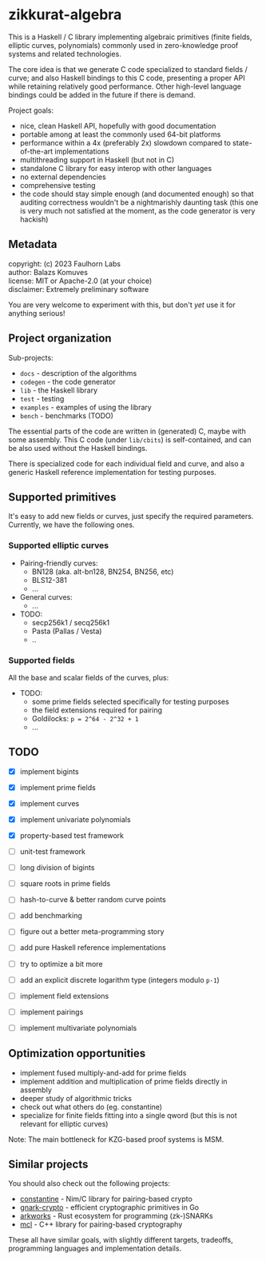 
zikkurat-algebra
================

This is a Haskell / C library implementing algebraic primitives 
(finite fields, elliptic curves, polynomials) commonly used in zero-knowledge 
proof systems and related technologies.

The core idea is that we generate C code specialized to standard fields / curve;
and also Haskell bindings to this C code, presenting a proper API while retaining 
relatively good performance. Other high-level language bindings could be added 
in the future if there is demand.

Project goals:

- nice, clean Haskell API, hopefully with good documentation
- portable among at least the commonly used 64-bit platforms
- performance within a 4x (preferably 2x) slowdown compared to state-of-the-art implementations
- multithreading support in Haskell (but not in C)
- standalone C library for easy interop with other languages
- no external dependencies
- comprehensive testing
- the code should stay simple enough (and documented enough) so that auditing 
  correctness wouldn't be a nightmarishly daunting task 
  (this one is very much not satisfied at the moment, as the code generator is very hackish)


Metadata
--------

copyright: (c) 2023 Faulhorn Labs  
author: Balazs Komuves  
license: MIT or Apache-2.0 (at your choice)  
disclaimer: Extremely preliminary software

You are very welcome to experiment with this, but don't _yet_ use it for anything serious!


Project organization
--------------------

Sub-projects:

- `docs` - description of the algorithms
- `codegen` - the code generator
- `lib` - the Haskell library
- `test` - testing
- `examples` - examples of using the library
- `bench` - benchmarks (TODO)

The essential parts of the code are written in (generated) C, maybe with some assembly.
This C code (under `lib/cbits`) is self-contained, and can be also used without the Haskell bindings.

There is specialized code for each individual field and curve, and also
a generic Haskell reference implementation for testing purposes.


Supported primitives
--------------------

It's easy to add new fields or curves, just specify the required parameters.
Currently, we have the following ones.

### Supported elliptic curves

- Pairing-friendly curves:
    - BN128 (aka. alt-bn128, BN254, BN256, etc)
    - BLS12-381
    - ...
- General curves:
    - ...
- TODO:
    - secp256k1 / secq256k1
    - Pasta (Pallas / Vesta)
    - ..

### Supported fields

All the base and scalar fields of the curves, plus:

- TODO:
    - some prime fields selected specifically for testing purposes
    - the field extensions required for pairing
    - Goldilocks: `p = 2^64 - 2^32 + 1`
    - ...


TODO
----

- [x] implement bigints
- [x] implement prime fields
- [x] implement curves
- [x] implement univariate polynomials
- [x] property-based test framework
- [ ] unit-test framework
- [ ] long division of bigints
- [ ] square roots in prime fields 
- [ ] hash-to-curve & better random curve points  
- [ ] add benchmarking
- [ ] figure out a better meta-programming story
- [ ] add pure Haskell reference implementations
- [ ] try to optimize a bit more
- [ ] add an explicit discrete logarithm type (integers modulo `p-1`)
- [ ] implement field extensions
- [ ] implement pairings
- [ ] implement multivariate polynomials


Optimization opportunities
--------------------------

- implement fused multiply-and-add for prime fields
- implement addition and multiplication of prime fields directly in assembly
- deeper study of algorithmic tricks
- check out what others do (eg. constantine)
- specialize for finite fields fitting into a single qword (but this is not relevant for elliptic curves)

Note: The main bottleneck for KZG-based proof systems is MSM.


Similar projects
----------------

You should also check out the following projects:

- [constantine](https://github.com/mratsim/constantine) - Nim/C library for pairing-based crypto
- [gnark-crypto](https://github.com/ConsenSys/gnark-crypto) - efficient cryptographic primitives in Go
- [arkworks](https://github.com/arkworks-rs) - Rust ecosystem for programming (zk-)SNARKs
- [mcl](https://github.com/herumi/mcl) - C++ library for pairing-based cryptography

These all have similar goals, with slightly different targets, tradeoffs,
programming languages and implementation details.




